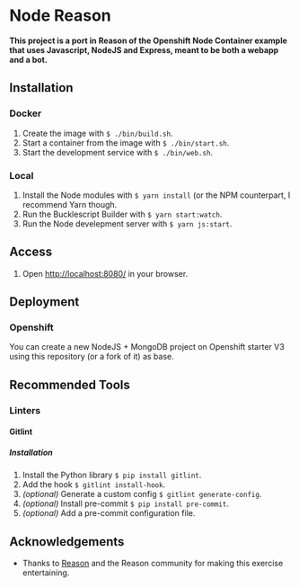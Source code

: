 # Node Reason  

__This project is a port in Reason of the Openshift Node Container example that uses Javascript, NodeJS and Express, meant to be both a webapp and a bot.__  

## Installation  

### Docker  

1. Create the image with `$ ./bin/build.sh`.  
1. Start a container from the image with `$ ./bin/start.sh`.  
1. Start the development service with `$ ./bin/web.sh`.  

### Local  

1. Install the Node modules with `$ yarn install` (or the NPM counterpart, I recommend Yarn though.  
1. Run the Bucklescript Builder with `$ yarn start:watch`.  
1. Run the Node develepment server with `$ yarn js:start`.  

## Access  

1. Open [http://localhost:8080/](http://localhost:8080/) in your browser.  

## Deployment  

### Openshift  

You can create a new NodeJS + MongoDB project on Openshift starter V3 using this repository (or a fork of it) as base.

## Recommended Tools  

### Linters  

#### Gitlint  

##### Installation  

1. Install the Python library `$ pip install gitlint`.  
1. Add the hook `$ gitlint install-hook`.  
1. _(optional)_ Generate a custom config `$ gitlint generate-config`.  
1. _(optional)_ Install pre-commit `$ pip install pre-commit`.  
1. _(optional)_ Add a pre-commit configuration file.  

## Acknowledgements  

* Thanks to [Reason](https://reasonml.github.io) and the Reason community for making this exercise entertaining.  
